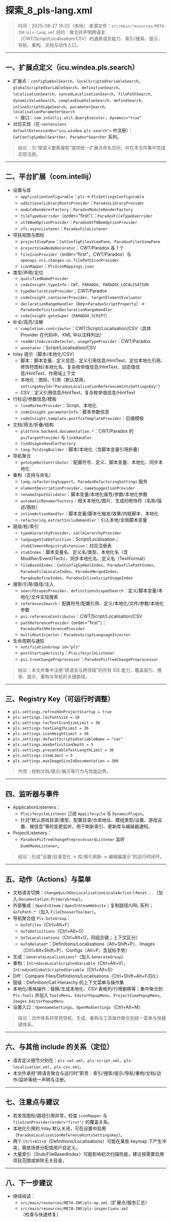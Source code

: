 # 探索_8_pls-lang.xml

> 时间：2025-08-27 16:25（本地）
> 来源文件：`src/main/resources/META-INF/pls-lang.xml`
> 目的：聚合并声明跨语言（CWT/Script/Localisation/CSV）的通用语言能力、索引/搜索、提示、导航、重构、文档与动作入口。

---

## 一、扩展点定义（icu.windea.pls.search）

- 扩展点：`configSymbolSearch`、`localScriptedVariableSearch`、`globalScriptedVariableSearch`、`definitionSearch`、`localisationSearch`、`syncedLocalisationSearch`、`filePathSearch`、`dynamicValueSearch`、`complexEnumValueSearch`、`defineSearch`、`inlineScriptUsageSearch`、`parameterSearch`、`localisationParameterSearch`
  - 接口：`com.intellij.util.QueryExecutor`，`dynamic="true"`
- 对应实现（在 `<extensions defaultExtensionNs="icu.windea.pls.search">` 中注册）：`CwtConfigSymbolSearcher`、`Paradox*Searcher` 系列。

> 结论：为“按语义要素搜索”提供统一扩展点命名空间，并在本文件集中完成实现注册。

---

## 二、平台扩展（com.intellij）

- 设置与库
  - `applicationConfigurable`：`pls` → `PlsSettingsConfigurable`
  - `additionalLibraryRootsProvider`：`ParadoxLibraryProvider`
  - `moduleRendererFactory`：`ParadoxModuleRenderFactory`
  - `fileTypeOverrider`（order="first"）：`ParadoxFileTypeOverrider`
  - `utf8BomOptionProvider`：`ParadoxUtf8BomOptionProvider`
  - `vfs.asyncListener`：`ParadoxFileListener`
- 项目视图与图标
  - `projectViewPane`：`CwtConfigFilesViewPane`、`ParadoxFilesViewPane`
  - `projectViewNodeDecorator`：CWT/Paradox 各 1 个
  - `fileIconProvider`（order="first"，CWT/Paradox）与 `openapi.vcs.changes.ui.filePathIconProvider`
  - `iconMapper`：`PlsIconMappings.json`
- 类型/声明/定位
  - `qualifiedNameProvider`
  - `codeInsight.typeInfo`：`CWT`、`PARADOX`、`PARADOX_LOCALISATION`
  - `typeDeclarationProvider`：CWT/Paradox
  - `codeInsight.containerProvider`、`targetElementEvaluator`
  - `declarationRangeHandler`（key=`ParadoxScriptProperty`）→ `ParadoxDefinitionDeclarationRangeHandler`
  - `codeInsight.gotoSuper`（`PARADOX_SCRIPT`）
- 补全/高亮/注解
  - `completion.contributor`：CWT/Script/Localisation/CSV（具体 Provider 在代码中，XML 中以注释列出）
  - `readWriteAccessDetector`、`usageTypeProvider`：CWT/Paradox
  - `annotator`：Script/Localisation/CSV
- Inlay 提示（脚本/本地化/CSV）
  - 脚本：脚本变量、定义信息、定义引用信息/HintText、定位本地化引用、修饰符图标/本地化名、复杂枚举值信息/HintText、动态值信息/HintText、作用域上下文
  - 本地化：图标、引用（默认禁用，`settingsKeyId="ParadoxLocalisationReferenceHintsSettingsKey"`）
  - CSV：定义引用信息/HintText、复杂枚举值信息/HintText
- 行标记/参数信息/模板
  - `lineMarkerProvider`：Script、本地化
  - `codeInsight.parameterInfo`：脚本参数信息
  - `codeInsight.template.postfixTemplateProvider`：后缀模板
- 文档/用法/折叠/结构
  - `platform.backend.documentation.*`：CWT/Paradox 的 `psiTargetProvider` 与 `linkHandler`
  - `findUsagesHandlerFactory`
  - `lang.foldingBuilder`：脚本/本地化（含脚本变量引用折叠）
- 导航聚合
  - `gotoSymbolContributor`：配置符号、定义、脚本变量、本地化、同步本地化
- 重构（支持与命名）
  - `lang.refactoringSupport`、`ParadoxRefactoringSettings` 服务
  - `elementDescriptionProvider`、`nameSuggestionProvider`
  - `renameInputValidator`：脚本变量/本地化属性/参数/本地化参数
  - `automaticRenamerFactory`：相关本地化/图片、生成的修饰符（名称/描述/图标）
  - `inlineActionHandler`：脚本变量/脚本化触发/效果/内联脚本、本地化
  - `refactoring.extractIncludeHandler`：引入本地/全局脚本变量
- 层级/桩/索引
  - `typeHierarchyProvider`、`callHierarchyProvider`
  - `languageStubDefinition`：Script/Localisation；`stubElementRegistryExtension`：对应注册表
  - `stubIndex`：脚本变量名、定义名/类型、本地化名（含 Modifier/Event/Tech）、同步本地化名、定义名（TextFormat）
  - `fileBasedIndex`：`CwtConfigSymbolIndex`、`ParadoxFilePathIndex`、`ParadoxFileLocaleIndex`、`ParadoxMergedIndex`、`ParadoxDefineIndex`、`ParadoxInlineScriptUsageIndex`
- 搜索/引用/路径/注入
  - `searchScopesProvider`、`definitionsScopedSearch`：定义/脚本变量/本地化/文件实现搜索
  - `referencesSearch`：配置符号/配置引用、定义/本地化/文件/参数/本地化参数
  - `psi.referenceContributor`：CWT/Script/Localisation/CSV
  - `pathReferenceProvider`（order="first"）：`ParadoxPathReferenceProvider`
  - `multiHostInjector`：`ParadoxScriptLanguageInjector`
- 生命周期与通知
  - `notificationGroup id="pls"`
  - `postStartupActivity`：`PlsLifecycleListener`
  - `psi.treeChangePreprocessor`：`ParadoxPsiTreeChangePreprocessor`

> 结论：本文件集中注册“跨语言与跨领域”的所有 IDE 能力，覆盖索引、搜索、提示、重构与导航的关键路径。

---

## 三、Registry Key（可运行时调整）

- `pls.settings.refreshOnProjectStartup = true`
- `pls.settings.locFontSize = 18`
- `pls.settings.locTextIconSizeLimit = 36`
- `pls.settings.textLengthLimit = 36`
- `pls.settings.iconHeightLimit = 36`
- `pls.settings.defaultScriptedVariableName = "var"`
- `pls.settings.maxDefinitionDepth = 5`
- `pls.settings.presentableTextLengthLimit = 36`
- `pls.settings.itemLimit = 5`
- `pls.settings.maxImageSizeInDocumentation = 300`

> 作用：控制文档/提示/展示等行为与性能边界。

---

## 四、监听器与事件

- ApplicationListeners：
  - `PlsLifecycleListener` 订阅 `AppLifecycle` 与 `DynamicPlugin`。
  - 针对“默认游戏目录/类型、配置目录/仓库地址、模组类型/设置、游戏设置、根信息”等的变更监听，用于刷新索引、更新库与编辑器通知。
- ProjectListeners：
  - `ParadoxPsiTreeChangePreprocessor$Listener` 监听 `DumbModeListener`。

> 结论：形成“设置/目录变化 → 库/索引刷新 → 编辑器提示”的运行时闭环。

---

## 五、动作（Actions）与菜单

- 文档语言切换：`ChangeQuickDocLocalisationLocaleAction` / `Reset...`（加入 `Documentation.PrimaryGroup`）。
- 外部集成：`OpenInSteam` / `OpenInSteamWebsite`；复制路径/URL 系列；`GoToPath.*`（加入 `FileChooserToolbar`）。
- 导航聚合组 `Pls.GotoGroup`：
  - `GoToFiles`（Ctrl+Alt+F）
  - `GoToDefinitions`（Ctrl+Alt+O）
  - `GoToLocalisations`（Ctrl+Alt+O，同组合键；上下文区分）
  - `GoToRelated*`：Definitions/Localisations（Alt+Shift+P）、Images（Ctrl+Alt+Shift+P）、Configs（Alt+P，含鼠标手势）
- 生成：`GenerateLocalisations*`（加入 `GenerateGroup`）
- 重构：`IntroduceLocalScriptedVariable`（Ctrl+Alt+V）、`IntroduceGlobalScriptedVariable`（Ctrl+Alt+G）
- Diff：Compare Files/Definitions/Localisations（Ctrl+Shift+Alt+F/D/L）
- 层级：Definition/Call Hierarchy 的上下文菜单与操作集
- 本地化/表格操作：替换/生成本地化、CSV 表格列/行增删移等；集中聚合到 `Pls.Tools` 并加入 `ToolsMenu`、`EditorPopupMenu`、`ProjectViewPopupMenu`、`Images.EditorPopupMenu`
- 设置入口：`OpenGameSettings`、`OpenModSettings`（Ctrl+Alt+M）

> 结论：动作体系将常用导航、生成、重构与工具操作聚合到统一菜单与快捷键体系。

---

## 六、与其他 include 的关系（定位）

- 语言定义细节分别在：`pls-cwt.xml`、`pls-script.xml`、`pls-localisation.xml`、`pls-csv.xml`。
- 本文件承担“跨语言聚合与运行时”职责：索引/搜索/提示/导航/重构/文档/动作/监听等统一声明与注册。

---

## 七、注意点与建议

- 若发现图标/路径引用异常，检查 `iconMapper` 与 `fileIconProvider(order="first")` 的覆盖关系。
- 本地化引用的 Inlay 默认关闭，可在设置中启用（`ParadoxLocalisationReferenceHintsSettingsKey`）。
- 两个 `Ctrl+Alt+O`（Definitions/Localisations）可能在某些 keymap 下产生冲突，需依场景分配或用户自定义。
- 大量索引（Stub/FileBasedIndex）可能影响初次扫描性能，建议按需要启用项目范围或排除无关目录。

---

## 八、下一步建议

- 继续阅读：
  - `src/main/resources/META-INF/pls-ep.xml`（扩展点/服务汇总）
  - `src/main/resources/META-INF/pls-inspections.xml`（检查与快速修复）

